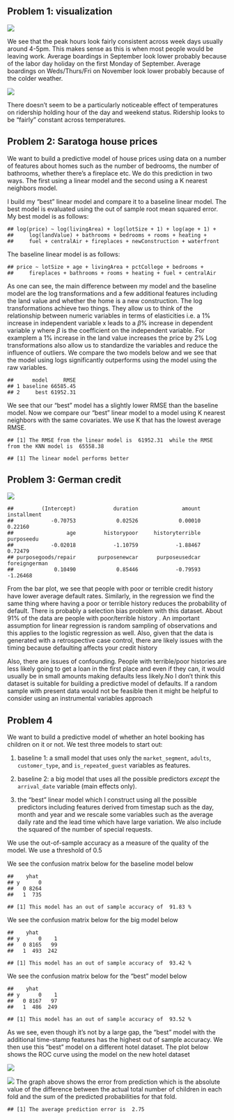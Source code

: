 Problem 1: visualization
------------------------

![](hw_2_submission_files/figure-markdown_strict/unnamed-chunk-1-1.png)

We see that the peak hours look fairly consistent across week days
usually around 4-5pm. This makes sense as this is when most people would
be leaving work. Average boardings in September look lower probably
because of the labor day holiday on the first Monday of September.
Average boardings on Weds/Thurs/Fri on November look lower probably
because of the colder weather.

![](hw_2_submission_files/figure-markdown_strict/unnamed-chunk-2-1.png)

There doesn’t seem to be a particularly noticeable effect of
temperatures on ridership holding hour of the day and weekend status.
Ridership looks to be “fairly” constant across temperatures.

Problem 2: Saratoga house prices
--------------------------------

We want to build a predictive model of house prices using data on a
number of features about homes such as the number of bedrooms, the
number of bathrooms, whether there’s a fireplace etc. We do this
prediction in two ways. The first using a linear model and the second
using a K nearest neighbors model.

I build my “best” linear model and compare it to a baseline linear
model. The best model is evaluated using the out of sample root mean
squared error. My best model is as follows:

    ## log(price) ~ log(livingArea) + log(lotSize + 1) + log(age + 1) + 
    ##     log(landValue) + bathrooms + bedrooms + rooms + heating + 
    ##     fuel + centralAir + fireplaces + newConstruction + waterfront

The baseline linear model is as follows:

    ## price ~ lotSize + age + livingArea + pctCollege + bedrooms + 
    ##     fireplaces + bathrooms + rooms + heating + fuel + centralAir

As one can see, the main difference between my model and the baseline
model are the log transformations and a few additional features
including the land value and whether the home is a new construction. The
log transformations achieve two things. They allow us to think of the
relationship between numeric variables in terms of elasticities i.e. a
1% increase in independent variable x leads to a *β*% increase in
dependent variable y where *β* is the coefficient on the independent
variable. For examplem a 1% increase in the land value increases the
price by 2% Log transformations also allow us to standardize the
variables and reduce the influence of outliers. We compare the two
models below and we see that the model using logs significantly
outperforms using the model using the raw variables.

    ##      model     RMSE
    ## 1 baseline 66585.45
    ## 2     best 61952.31

We see that our “best” model has a slightly lower RMSE than the baseline
model. Now we compare our “best” linear model to a model using K nearest
neighbors with the same covariates. We use K that has the lowest average
RMSE.

    ## [1] The RMSE from the linear model is  61952.31  while the RMSE from the KNN model is  65558.38

    ## [1] The linear model performs better

Problem 3: German credit
------------------------

![](hw_2_submission_files/figure-markdown_strict/unnamed-chunk-9-1.png)

    ##         (Intercept)            duration              amount         installment 
    ##            -0.70753             0.02526             0.00010             0.22160 
    ##                 age         historypoor     historyterrible          purposeedu 
    ##            -0.02018            -1.10759            -1.88467             0.72479 
    ## purposegoods/repair       purposenewcar      purposeusedcar       foreigngerman 
    ##             0.10490             0.85446            -0.79593            -1.26468

From the bar plot, we see that people with poor or terrible credit
history have lower average default rates. Similarly, in the regression
we find the same thing where having a poor or terrible history reduces
the probability of default. There is probably a selection bias problem
with this dataset. About 91% of the data are people with poor/terrible
history . An important assumption for linear regression is random
sampling of observations and this applies to the logistic regression as
well. Also, given that the data is generated with a retrospective case
control, there are likely issues with the timing because defaulting
affects your credit history

Also, there are issues of confounding. People with terrible/poor
histories are less likely going to get a loan in the first place and
even if they can, it would usually be in small amounts making defaults
less likely.No I don’t think this dataset is suitable for building a
predictive model of defaults. If a random sample with present data would
not be feasible then it might be helpful to consider using an
instrumental variables approach

Problem 4
---------

We want to build a predictive model of whether an hotel booking has
children on it or not. We test three models to start out:

1.  baseline 1: a small model that uses only the `market_segment`,
    `adults`, `customer_type`, and `is_repeated_guest` variables as
    features.

2.  baseline 2: a big model that uses all the possible predictors
    *except* the `arrival_date` variable (main effects only).

3.  the “best” linear model which I construct using all the possible
    predictors including features derived from timestap such as the day,
    month and year and we rescale some variables such as the average
    daily rate and the lead time which have large variation. We also
    include the squared of the number of special requests.

We use the out-of-sample accuracy as a measure of the quality of the
model. We use a threshold of 0.5

We see the confusion matrix below for the baseline model below

    ##    yhat
    ## y      0
    ##   0 8264
    ##   1  735

    ## [1] This model has an out of sample accuracy of  91.83 %

We see the confusion matrix below for the big model below

    ##    yhat
    ## y      0    1
    ##   0 8165   99
    ##   1  493  242

    ## [1] This model has an out of sample accuracy of  93.42 %

We see the confusion matrix below for the “best” model below

    ##    yhat
    ## y      0    1
    ##   0 8167   97
    ##   1  486  249

    ## [1] This model has an out of sample accuracy of  93.52 %

As we see, even though it’s not by a large gap, the “best” model with
the additional time-stamp features has the highest out of sample
accuracy. We then use this “best” model on a different hotel dataset.
The plot below shows the ROC curve using the model on the new hotel
dataset

![](hw_2_submission_files/figure-markdown_strict/unnamed-chunk-16-1.png)

![](hw_2_submission_files/figure-markdown_strict/unnamed-chunk-17-1.png)
The graph above shows the error from prediction which is the absolute
value of the difference between the actual total number of children in
each fold and the sum of the predicted probabilities for that fold.

    ## [1] The average prediction error is  2.75
